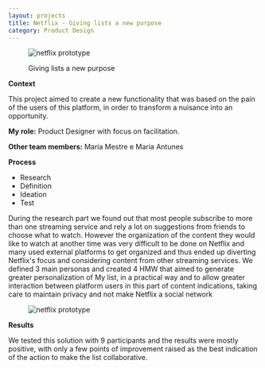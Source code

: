 ```yaml
---
layout: projects
title: Netflix - Giving lists a new purpose
category: Product Design
---
```


<article class="netflix">
    <figure>
        <img src="{{ "/assets/img/netflix.png" | relative_url }}" alt="netflix prototype">
        <figcaption>
            <p>Giving lists a new purpose</p>
        </figcaption>
    </figure>
</article>
<section class="grid">
    <div class="grid-1">
        <strong>Context</strong>
        <p>This project aimed to create a new functionality that was based on the pain of the users of this platform, in order to transform a nuisance into an opportunity.</p>
        <p><strong>My role:</strong> Product Designer with focus on facilitation.</p>
        <p><strong>Other team members:</strong> Maria Mestre e Maria Antunes</p>
    </div>
    <div class="grid-2">
        <strong>Process</strong>
        <ul>
            <li>Research</li>
            <li>Definition</li>
            <li>Ideation</li>
            <li>Test</li>
        </ul>
        <p>During the research part we found out that most people subscribe to more than one streaming service and rely a lot on suggestions from friends to choose what to watch. However the organization of the content they would like to watch at another time was very difficult to be done on Netflix and many used external platforms to get organized and thus ended up diverting Netflix's focus and considering content from other streaming services. We defined 3 main personas and created 4 HMW that aimed to generate greater personalization of My list, in a practical way and to allow greater interaction between platform users in this part of content indications, taking care to maintain privacy and not make Netflix a social network</p>
    </div>
    <article class="netflix">
    <figure>
        <img src="{{ "/assets/img/netflix01.png" | relative_url }}" alt="netflix prototype">
    </figure>
    </article>
    <div class="grid-3">
        <strong>Results</strong>
        <p>We tested this solution with 9 participants and the results were mostly positive, with only a few points of improvement raised as the best indication of the action to make the list collaborative.</p>
    </div>
</section>
